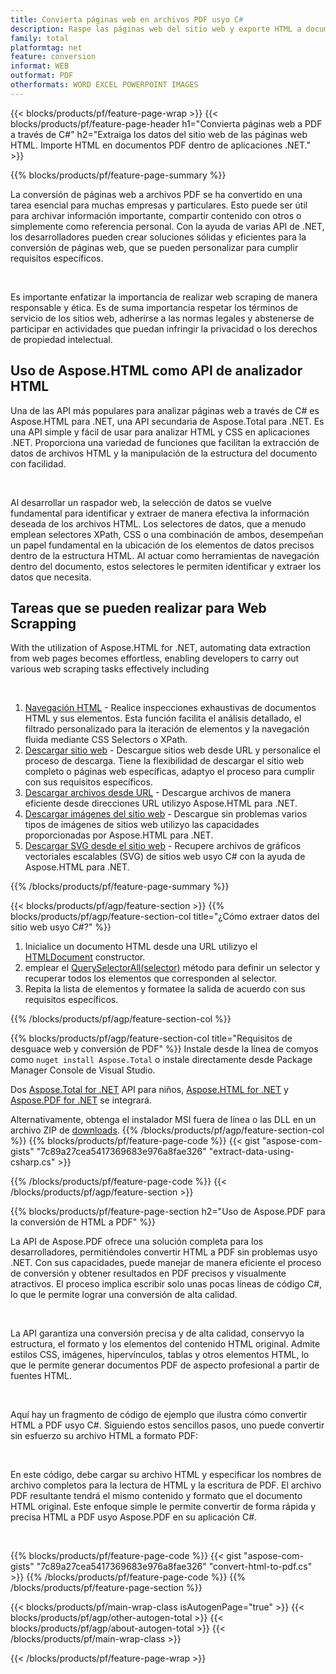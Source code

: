 ```yaml
---
title: Convierta páginas web en archivos PDF usyo C#
description: Raspe las páginas web del sitio web y exporte HTML a documentos PDF. Desarrolle aplicaciones .NET para extraer datos de sitios web en PDF. 
family: total
platformtag: net
feature: conversion
informat: WEB
outformat: PDF
otherformats: WORD EXCEL POWERPOINT IMAGES
---
```

{{< blocks/products/pf/feature-page-wrap >}}
{{< blocks/products/pf/feature-page-header h1="Convierta páginas web a PDF a través de C#" h2="Extraiga los datos del sitio web de las páginas web HTML. Importe HTML en documentos PDF dentro de aplicaciones .NET." >}}

{{% blocks/products/pf/feature-page-summary %}}

<p>La conversión de páginas web a archivos PDF se ha convertido en una tarea esencial para muchas empresas y particulares. Esto puede ser útil para archivar información importante, compartir contenido con otros o simplemente como referencia personal. Con la ayuda de varias API de .NET, los desarrolladores pueden crear soluciones sólidas y eficientes para la conversión de páginas web, que se pueden personalizar para cumplir requisitos específicos.</p><br />

<p>Es importante enfatizar la importancia de realizar web scraping de manera responsable y ética. Es de suma importancia respetar los términos de servicio de los sitios web, adherirse a las normas legales y abstenerse de participar en actividades que puedan infringir la privacidad o los derechos de propiedad intelectual.</p>

<h2 class="heading-border">Uso de Aspose.HTML como API de analizador HTML</h2>

<p>Una de las API más populares para analizar páginas web a través de C# es Aspose.HTML para .NET, una API secundaria de Aspose.Total para .NET. Es una API simple y fácil de usar para analizar HTML y CSS en aplicaciones .NET. Proporciona una variedad de funciones que facilitan la extracción de datos de archivos HTML y la manipulación de la estructura del documento con facilidad.</p><br />

<p>Al desarrollar un raspador web, la selección de datos se vuelve fundamental para identificar y extraer de manera efectiva la información deseada de los archivos HTML. Los selectores de datos, que a menudo emplean selectores XPath, CSS o una combinación de ambos, desempeñan un papel fundamental en la ubicación de los elementos de datos precisos dentro de la estructura HTML. Al actuar como herramientas de navegación dentro del documento, estos selectores le permiten identificar y extraer los datos que necesita.</p>

<h2 class="heading-border">Tareas que se pueden realizar para Web Scrapping</h2>

<p>With the utilization of Aspose.HTML for .NET, automating data extraction from web pages becomes effortless, enabling developers to carry out various web scraping tasks effectively including</p><br />

1. [Navegación HTML](https://docs.aspose.com/html/net/html-navigation/) - Realice inspecciones exhaustivas de documentos HTML y sus elementos. Esta función facilita el análisis detallado, el filtrado personalizado para la iteración de elementos y la navegación fluida mediante CSS Selectors o XPath.
2. [Descargar sitio web](https://docs.aspose.com/html/net/download-website/) - Descargue sitios web desde URL y personalice el proceso de descarga. Tiene la flexibilidad de descargar el sitio web completo o páginas web específicas, adaptyo el proceso para cumplir con sus requisitos específicos.
3. [Descargar archivos desde URL](https://docs.aspose.com/html/net/download-file-from-url/) - Descargue archivos de manera eficiente desde direcciones URL utilizyo Aspose.HTML para .NET.
4. [Descargar imágenes del sitio web](https://docs.aspose.com/html/net/download-images-from-website/) - Descargue sin problemas varios tipos de imágenes de sitios web utilizyo las capacidades proporcionadas por Aspose.HTML para .NET.
5. [Descargar SVG desde el sitio web](https://docs.aspose.com/html/net/download-svg-from-website/) - Recupere archivos de gráficos vectoriales escalables (SVG) de sitios web usyo C# con la ayuda de Aspose.HTML para .NET.

{{% /blocks/products/pf/feature-page-summary  %}}

{{< blocks/products/pf/agp/feature-section >}}
{{% blocks/products/pf/agp/feature-section-col title="¿Cómo extraer datos del sitio web usyo C#?" %}}

1. Inicialice un documento HTML desde una URL utilizyo el [HTMLDocument](https://reference.aspose.com/html/net/aspose.html/htmldocument/htmldocument/) constructor.
2. emplear el [QuerySelectorAll(selector)](https://reference.aspose.com/html/net/aspose.html.dom/document/queryselectorall/) método para definir un selector y recuperar todos los elementos que corresponden al selector.
3. Repita la lista de elementos y formatee la salida de acuerdo con sus requisitos específicos.
 
{{% /blocks/products/pf/agp/feature-section-col %}}

{{% blocks/products/pf/agp/feature-section-col title="Requisitos de desguace web y conversión de PDF" %}}
Instale desde la línea de comyos como ```nuget install Aspose.Total``` o instale directamente desde Package Manager Console de Visual Studio.

Dos [Aspose.Total for .NET](https://products.aspose.com/total/net/) API para niños, [Aspose.HTML for .NET](https://products.aspose.com/html/net/) y [Aspose.PDF for .NET](https://products.aspose.com/pdf/net/) se integrará.

Alternativamente, obtenga el instalador MSI fuera de línea o las DLL en un archivo ZIP de [downloads](https://releases.aspose.com/total/net).
{{% /blocks/products/pf/agp/feature-section-col %}}
{{% blocks/products/pf/feature-page-code %}}
{{< gist "aspose-com-gists" "7c89a27cea5417369683e976a8fae326" "extract-data-using-csharp.cs" >}}

{{% /blocks/products/pf/feature-page-code %}}
{{< /blocks/products/pf/agp/feature-section >}}

{{% blocks/products/pf/feature-page-section  h2="Uso de Aspose.PDF para la conversión de HTML a PDF" %}}
<p>La API de Aspose.PDF ofrece una solución completa para los desarrolladores, permitiéndoles convertir HTML a PDF sin problemas usyo .NET. Con sus capacidades, puede manejar de manera eficiente el proceso de conversión y obtener resultados en PDF precisos y visualmente atractivos. El proceso implica escribir solo unas pocas líneas de código C#, lo que le permite lograr una conversión de alta calidad.</p><br />

<p>La API garantiza una conversión precisa y de alta calidad, conservyo la estructura, el formato y los elementos del contenido HTML original. Admite estilos CSS, imágenes, hipervínculos, tablas y otros elementos HTML, lo que le permite generar documentos PDF de aspecto profesional a partir de fuentes HTML.</p><br />

<p>Aquí hay un fragmento de código de ejemplo que ilustra cómo convertir HTML a PDF usyo C#. Siguiendo estos sencillos pasos, uno puede convertir sin esfuerzo su archivo HTML a formato PDF:</p><br />

<p>En este código, debe cargar su archivo HTML y especificar los nombres de archivo completos para la lectura de HTML y la escritura de PDF. El archivo PDF resultante tendrá el mismo contenido y formato que el documento HTML original. Este enfoque simple le permite convertir de forma rápida y precisa HTML a PDF usyo Aspose.PDF en su aplicación C#.</p><br />

{{% blocks/products/pf/feature-page-code %}}
{{< gist "aspose-com-gists" "7c89a27cea5417369683e976a8fae326" "convert-html-to-pdf.cs" >}}
{{% /blocks/products/pf/feature-page-code  %}}
{{% /blocks/products/pf/feature-page-section %}}

{{< blocks/products/pf/main-wrap-class isAutogenPage="true" >}}
{{< blocks/products/pf/agp/other-autogen-total >}}
{{< blocks/products/pf/agp/about-autogen-total >}}
{{< /blocks/products/pf/main-wrap-class >}}

{{< /blocks/products/pf/feature-page-wrap >}}